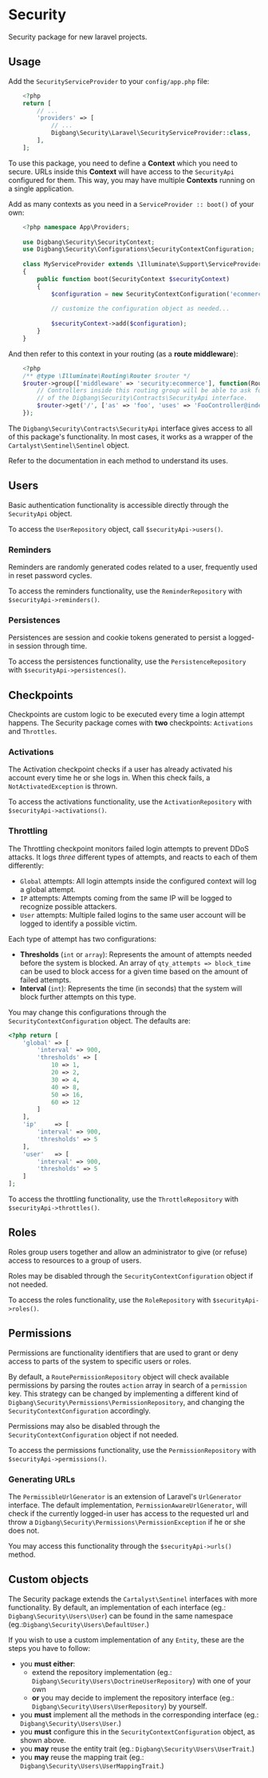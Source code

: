 Security
========
Security package for new laravel projects.

## Usage
Add the `SecurityServiceProvider` to your `config/app.php` file:

```php
	<?php
	return [
	    // ...
	    'providers' => [
	        // ...
	        Digbang\Security\Laravel\SecurityServiceProvider::class,
	    ],
	];
```

To use this package, you need to define a **Context** which you need to secure. URLs inside this
**Context** will have access to the `SecurityApi` configured for them.
This way, you may have multiple **Contexts** running on a single application.

Add as many contexts as you need in a `ServiceProvider :: boot()` of your own:

```php
	<?php namespace App\Providers;
	
	use Digbang\Security\SecurityContext;
	use Digbang\Security\Configurations\SecurityContextConfiguration;
	
	class MyServiceProvider extends \Illuminate\Support\ServiceProvider
	{
	    public function boot(SecurityContext $securityContext)
	    {
	        $configuration = new SecurityContextConfiguration('ecommerce');
	        
	        // customize the configuration object as needed...
	        
	        $securityContext->add($configuration);
	    }
	}
```

And then refer to this context in your routing (as a **route middleware**):

```php
	<?php
	/** @type \Illuminate\Routing\Router $router */
	$router->group(['middleware' => 'security:ecommerce'], function(Router $router){
	    // Controllers inside this routing group will be able to ask for an instance
	    // of the Digbang\Security\Contracts\SecurityApi interface.
	    $router->get('/', ['as' => 'foo', 'uses' => 'FooController@index']);
	});
```

The `Digbang\Security\Contracts\SecurityApi` interface gives access to all of this package's
functionality. In most cases, it works as a wrapper of the `Cartalyst\Sentinel\Sentinel` object.

Refer to the documentation in each method to understand its uses.

## Users
Basic authentication functionality is accessible directly through the `SecurityApi` object.

To access the `UserRepository` object, call `$securityApi->users()`.

### Reminders
Reminders are randomly generated codes related to a user, frequently used in reset password cycles.

To access the reminders functionality, use the `ReminderRepository` with `$securityApi->reminders()`. 

### Persistences
Persistences are session and cookie tokens generated to persist a logged-in session through time.

To access the persistences functionality, use the `PersistenceRepository` with `$securityApi->persistences()`. 

## Checkpoints
Checkpoints are custom logic to be executed every time a login attempt happens. The Security package
comes with **two** checkpoints: `Activations` and `Throttles`.

### Activations
The Activation checkpoint checks if a user has already activated his account every time he or she logs in.
When this check fails, a `NotActivatedException` is thrown.

To access the activations functionality, use the `ActivationRepository` with `$securityApi->activations()`.
 
### Throttling
The Throttling checkpoint monitors failed login attempts to prevent DDoS attacks. It logs *three* different
types of attempts, and reacts to each of them differently:

* `Global` attempts: All login attempts inside the configured context will log a global attempt.
* `IP` attempts: Attempts coming from the same IP will be logged to recognize possible attackers.
* `User` attempts: Multiple failed logins to the same user account will be logged to identify a possible victim.

Each type of attempt has two configurations:

* **Thresholds** (`int` or `array`): Represents the amount of attempts needed before the system is blocked. An array of `qty_attempts => block_time` can be used to block access for a given time based on the amount of failed attempts. 
* **Interval** (`int`): Represents the time (in seconds) that the system will block further attempts on this type.

You may change this configurations through the `SecurityContextConfiguration` object. The defaults are:

```php
<?php return [
	'global' => [
		'interval' => 900,
		'thresholds' => [
			10 => 1,
	        20 => 2,
	        30 => 4,
	        40 => 8,
	        50 => 16,
	        60 => 12
		]
	],
	'ip'     => [
		'interval' => 900,
		'thresholds' => 5
	],
	'user'   => [
		'interval' => 900,
		'thresholds' => 5
	]
];
```

To access the throttling functionality, use the `ThrottleRepository` with `$securityApi->throttles()`.

## Roles
Roles group users together and allow an administrator to give (or refuse) access to resources to a group of
users.

Roles may be disabled through the `SecurityContextConfiguration` object if not needed.

To access the roles functionality, use the `RoleRepository` with `$securityApi->roles()`.

## Permissions
Permissions are functionality identifiers that are used to grant or deny access to parts of the
system to specific users or roles.

By default, a `RoutePermissionRepository` object will check available permissions by parsing the routes
`action` array in search of a `permission` key. 
This strategy can be changed by implementing a different kind of `Digbang\Security\Permissions\PermissionRepository`,
and changing the `SecurityContextConfiguration` accordingly.

Permissions may also be disabled through the `SecurityContextConfiguration` object if not needed.

To access the permissions functionality, use the `PermissionRepository` with `$securityApi->permissions()`.

### Generating URLs
The `PermissibleUrlGenerator` is an extension of Laravel's `UrlGenerator` interface. The default
implementation, `PermissionAwareUrlGenerator`, will check if the currently logged-in user has access to the
requested url and throw a `Digbang\Security\Permissions\PermissionException` if he or she does not.
 
You may access this functionality through the `$securityApi->urls()` method. 

## Custom objects
The Security package extends the `Cartalyst\Sentinel` interfaces with more functionality. By default,
an implementation of each interface (eg.: `Digbang\Security\Users\User`) can be found in the same namespace
 (eg.:`Digbang\Security\Users\DefaultUser`.)

If you wish to use a custom implementation of any `Entity`, these are the steps you have to follow:

* you **must either**:
   * extend the repository implementation (eg.: `Digbang\Security\Users\DoctrineUserRepository`) with one of your own
   * **or** you may decide to implement the repository interface (eg.: `Digbang\Security\Users\UserRepository`) by yourself.
* you **must** implement all the methods in the corresponding interface (eg.: `Digbang\Security\Users\User`.)
* you **must** configure this in the `SecurityContextConfiguration` object, as shown above.
* you **may** reuse the entity trait (eg.: `Digbang\Security\Users\UserTrait`.) 
* you **may** reuse the mapping trait (eg.: `Digbang\Security\Users\UserMappingTrait`.)
